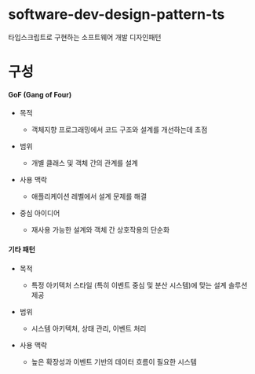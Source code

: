 # software-dev-design-pattern-ts

타입스크립트로 구현하는 소프트웨어 개발 디자인패턴

# 구성

#### GoF (Gang of Four)

- 목적

  - 객체지향 프로그래밍에서 코드 구조와 설계를 개선하는데 초점

- 범위

  - 개별 클래스 및 객체 간의 관계를 설계

- 사용 맥락

  - 애플리케이션 레벨에서 설계 문제를 해결

- 중심 아이디어
  - 재사용 가능한 설계와 객체 간 상호작용의 단순화

#### 기타 패턴

- 목적

  - 특정 아키텍처 스타일 (특히 이벤트 중심 및 분산 시스템)에 맞는 설계 솔루션 제공

- 범위

  - 시스템 아키텍처, 상태 관리, 이벤트 처리

- 사용 맥락
  - 높은 확장성과 이벤트 기반의 데이터 흐름이 필요한 시스템
